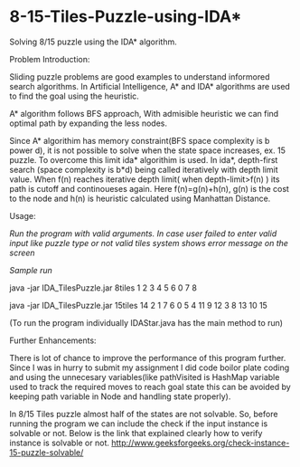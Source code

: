 # 8-15-Tiles-Puzzle-using-IDA*
Solving 8/15 puzzle using the  IDA* algorithm.


Problem Introduction:

Sliding puzzle problems are good examples to understand informored search algorithms. In Artificial Intelligence, A* and IDA* algorithms are used to find the goal using the heuristic. 

A* algorithm follows BFS approach, With admisible heuristic we can find optimal path by expanding the less nodes.

Since A* algorithim has memory constraint(BFS space complexity is b power d), it is not possible to solve when the state space increases, ex. 15 puzzle. To overcome this limit ida* algorithim is used. In ida*, depth-first search (space complexity is b*d) being called iteratively with depth limit value. When f(n) reaches iterative depth limit( when depth-limit>f(n) ) its path is cutoff and continoueses again. Here f(n)=g(n)+h(n), g(n) is the cost to the node and h(n) is heuristic calculated using Manhattan Distance.

Usage:

*Run the program with valid arguments. In case user failed to  enter valid input like puzzle type or not valid tiles system shows error message on the screen* 

*Sample run*

java -jar IDA_TilesPuzzle.jar 8tiles 1 2 3 4 5 6 0 7 8


java -jar IDA_TilesPuzzle.jar 15tiles 14 2 1 7 6 0 5 4 11 9 12 3 8 13 10 15


(To run the program individually IDAStar.java has the main method to run)


Further Enhancements:

There is lot of chance to improve the performance of this program further. Since I was in hurry to  submit my assignment I did code boilor plate coding and using the unnecesary variables(like pathVisited is HashMap variable used to track the required moves to reach goal state this can be avoided by keeping path variable in Node and handling state properly).

In 8/15 Tiles puzzle almost half of the states are not solvable. So, before running the program we can include the check if the input instance is solvable or not. Below is the link that explained clearly how to verify instance is solvable or  not. http://www.geeksforgeeks.org/check-instance-15-puzzle-solvable/ 
